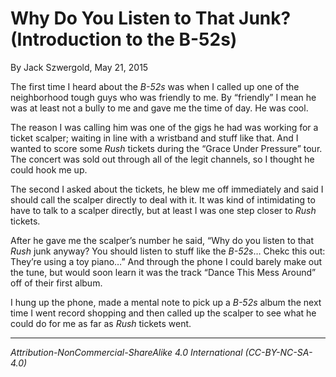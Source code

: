 # Why Do You Listen to That Junk? (Introduction to the B-52s)

By Jack Szwergold, May 21, 2015

The first time I heard about the *B-52s* was when I called up one of the neighborhood tough guys who was friendly to me. By “friendly” I mean he was at least not a bully to me and gave me the time of day. He was cool.

The reason I was calling him was one of the gigs he had was working for a ticket scalper; waiting in line with a wristband and stuff like that. And I wanted to score some *Rush* tickets during the “Grace Under Pressure” tour. The concert was sold out through all of the legit channels, so I thought he could hook me up.

The second I asked about the tickets, he blew me off immediately and said I should call the scalper directly to deal with it. It was kind of intimidating to have to talk to a scalper directly, but at least I was one step closer to *Rush* tickets.

After he gave me the scalper’s number he said, “Why do you listen to that *Rush* junk anyway? You should listen to stuff like the *B-52s*… Chekc this out: They’re using a toy piano…” And through the phone I could barely make out the tune, but would soon learn it was the track “Dance This Mess Around” off of their first album.

I hung up the phone, made a mental note to pick up a *B-52s* album the next time I went record shopping and then called up the scalper to see what he could do for me as far as *Rush* tickets went.

***

*Attribution-NonCommercial-ShareAlike 4.0 International (CC-BY-NC-SA-4.0)*